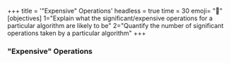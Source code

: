 +++
title = '"Expensive" Operations'
headless = true
time = 30
emoji= "📖"
[objectives]
    1="Explain what the significant/expensive operations for a particular algorithm are likely to be"
    2="Quantify the number of significant operations taken by a particular algorithm"
+++

### "Expensive" Operations
